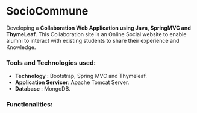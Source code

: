 # SocioCommune
Developing a **Collaboration Web Application using Java, SpringMVC and ThymeLeaf**. This Collaboration site is an Online Social website to enable alumni to interact with existing students to share their experience and Knowledge.

### Tools and Technologies used:

*  **Technology** : Bootstrap, Spring MVC and Thymeleaf.
*  **Application Servicer**: Apache Tomcat Server.
*  **Database** : MongoDB.

### Functionalities:


